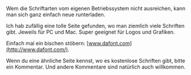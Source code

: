 <!--
.. title: kostenlose Fonts
.. slug: 35-kostenlose-fonts
.. date: 2007-03-22 16:09:00
.. tags: Internet
.. description: 
.. type: text
-->

Wem die Schriftarten vom eigenen Betriebssystem nicht ausreichen, kann man sich ganz einfach neue runterladen.
<!-- TEASER_END -->

Ich hab zufällig eine tolle Seite gefunden, wo man ziemlich viele Schriften gibt.
Jeweils für PC und Mac. Super geeignet für Logos und Grafiken.

Einfach mal ein bischen stöbern: [www.dafont.com](http://www.dafont.com/).

Wenn du eine ähnliche Seite kennst, wo es kostenlose Schriften gibt, bitte ein Kommentar.
Und andere Kommentare sind natürlich auch willkommen.
